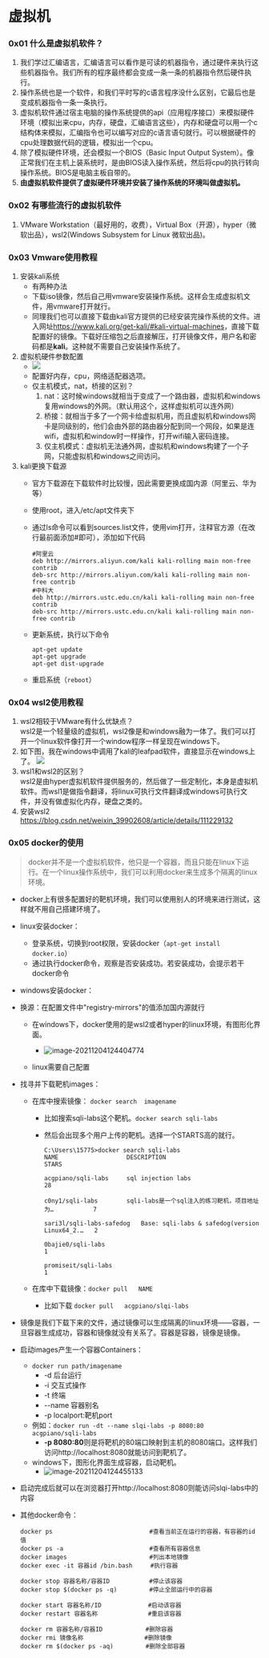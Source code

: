 # 虚拟机
### 0x01 什么是虚拟机软件？
1. 我们学过汇编语言，汇编语言可以看作是可读的机器指令，通过硬件来执行这些机器指令。我们所有的程序最终都会变成一条一条的机器指令然后硬件执行。
2. 操作系统也是一个软件，和我们平时写的c语言程序没什么区别，它最后也是变成机器指令一条一条执行。
3. 虚拟机软件通过宿主电脑的操作系统提供的api（应用程序接口）来模拟硬件环境（模拟出来cpu，内存，硬盘，汇编语言这些），内存和硬盘可以用一个c结构体来模拟，汇编指令也可以编写对应的c语言语句就行。可以根据硬件的cpu处理数据代码的逻辑，模拟出一个cpu。
4. 除了模拟硬件环境，还会模拟一个BIOS（Basic Input Output System）。像正常我们在主机上装系统时，是由BIOS读入操作系统，然后将cpu的执行转向操作系统。BIOS是电脑主板自带的。
5. **由虚拟机软件提供了虚拟硬件环境并安装了操作系统的环境叫做虚拟机。**
### 0x02 有哪些流行的虚拟机软件 
1. VMware Workstation（最好用的，收费），Virtual Box（开源），hyper（微软出品），wsl2(Windows Subsystem for Linux 微软出品)。
### 0x03 Vmware使用教程
1. 安装kali系统
    - 有两种办法
    - 下载iso镜像，然后自己用vmware安装操作系统。这样会生成虚拟机文件，用vmware打开就行。
    - 同理我们也可以直接下载由kali官方提供的已经安装完操作系统的文件。进入网址<https://www.kali.org/get-kali/#kali-virtual-machines>，直接下载配置好的镜像。下载好压缩包之后直接解压，打开镜像文件，用户名和密码都是**kali**。这种就不需要自己安装操作系统了。
2. 虚拟机硬件参数配置
    - ![](./虚拟机.assets/vmware_nat.jpg)
    - 配置好内存，cpu，网络适配器选项。
    - 仅主机模式，nat，桥接的区别？  
        1. nat：这时候windows就相当于变成了一个路由器，虚拟机和windows复用windows的外网。（默认用这个，这样虚拟机可以连外网）  
        2. 桥接：就相当于多了一个网卡给虚拟机用，而且虚拟机和windows网卡是同级别的，他们会由外部的路由器分配到同一个网段，如果是连wifi，虚拟机和window时一样操作，打开wifi输入密码连接。  
        3. 仅主机模式：虚拟机无法通外网，虚拟机和windows构建了一个子网，只能虚拟机和windows之间访问。
3. kali更换下载源  
    * 官方下载源在下载软件时比较慢，因此需要更换成国内源（阿里云、华为等）
    * 使用root，进入/etc/apt文件夹下
    * 通过ls命令可以看到sources.list文件，使用vim打开，注释官方源（在改行最前面添加#即可），添加如下代码
         ```
         #阿里云
         deb http://mirrors.aliyun.com/kali kali-rolling main non-free contrib
         deb-src http://mirrors.aliyun.com/kali kali-rolling main non-free contrib
         #中科大
         deb http://mirrors.ustc.edu.cn/kali kali-rolling main non-free contrib
         deb-src http://mirrors.ustc.edu.cn/kali kali-rolling main non-free contrib
         ```
    * 更新系统，执行以下命令
         ```
         apt-get update
         apt-get upgrade
         apt-get dist-upgrade
         ```

    * 重启系统（`reboot`）
    
### 0x04 wsl2使用教程
1. wsl2相较于VMware有什么优缺点？  
wsl2是一个轻量级的虚拟机，wsl2像是和windows融为一体了。我们可以打开一个linux软件像打开一个window程序一样呈现在windows下。
2. 如下图，我在windows中调用了kali的leafpad软件，直接显示在windows上了。
![](./虚拟机.assets/wsl2_1.jpg)
3. wsl1和wsl2的区别？  
wsl2是由hyper虚拟机软件提供服务的，然后做了一些定制化，本身是虚拟机软件。而wsl1是做指令翻译，将linux可执行文件翻译成windows可执行文件，并没有做虚拟化内存，硬盘之类的。
4. 安装wsl2
    https://blog.csdn.net/weixin_39902608/article/details/111229132
### 0x05 docker的使用
> docker并不是一个虚拟机软件，他只是一个容器，而且只能在linux下运行。在一个linux操作系统中，我们可以利用docker来生成多个隔离的linux环境。

- docker上有很多配置好的靶机环境，我们可以使用别人的环境来进行测试，这样就不用自己搭建环境了。

- linux安装docker：

    - 登录系统，切换到root权限，安装docker（`apt-get install docker.io`）
    - 通过执行docker命令，观察是否安装成功。若安装成功，会提示若干docker命令

- windows安装docker：

- 换源：在配置文件中"registry-mirrors"的值添加国内源就行
    - 在windows下，docker使用的是wsl2或者hyper的linux环境，有图形化界面。
        - ![image-20211204124404774](虚拟机/image-20211204124404774.png)

    - linux需要自己配置

- 找寻并下载靶机images：

  - 在库中搜索镜像： `docker search  imagename`

      - 比如搜索sqli-labs这个靶机。`docker search sqli-labs`

      - 然后会出现多个用户上传的靶机。选择一个STARTS高的就行。

          ```shell
          C:\Users\15775>docker search sqli-labs
          NAME                   DESCRIPTION                      				STARS  
          
          acgpiano/sqli-labs     sql injection labs                              	  28
          
          c0ny1/sqli-labs        sqli-labs是一个sql注入的练习靶机，项目地址为…           7
          
          sari3l/sqli-labs-safedog   Base: sqli-labs & safedog(version Linux64_2.…   2
          
          0bajie0/sqli-labs                                                          1
          
          promiseit/sqli-labs                                                        1
          
          ```

  - 在库中下载镜像：`docker pull   NAME`

      - 比如下载 `docker pull   acgpiano/slqi-labs`

- 镜像是我们下载下来的文件，通过镜像可以生成隔离的linux环境——容器，一旦容器生成成功，容器和镜像就没有关系了。容器是容器，镜像是镜像。

- 启动images产生一个容器Containers：
    - `docker run path/imagename`
        - -d 后台运行
        - -i 交互式操作
        - -t 终端
        - --name 容器别名
        - -p localport:靶机port
    - 例如：`docker run -dt --name slqi-labs -p 8080:80  acgpiano/sqli-labs`
        - **-p 8080:80**则是将靶机的80端口映射到主机的8080端口。这样我们访问http://localhost:8080就能访问到靶机了。
    - windows下，图形化界面生成容器，启动靶机。
        - ![image-20211204124455133](虚拟机/image-20211204124455133.png)

- 启动完成后就可以在浏览器打开http://localhost:8080则能访问slqi-labs中的内容

- 其他docker命令：

    ```shell
    docker ps  							#查看当前正在运行的容器，有容器的id值
    docker ps -a 						#查看所有容器信息
    docker images						#列出本地镜像
    docker exec -it 容器id /bin.bash     #执行容器
    
    docker stop 容器名称/容器ID 			#停止该容器
    docker stop $(docker ps -q)			#停止全部运行中的容器
    
    docker start 容器名称/ID			 #启动该容器
    docker restart 容器名称				 #重启该容器
    
    docker rm 容器名称/容器ID			   #删除容器
    docker rmi 镜像名称					#删除镜像
    docker rm $(docker ps -aq)         #删除全部容器
    ```

    

    




​    